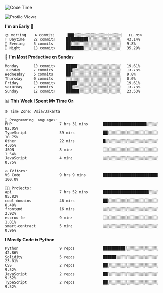 <!--START_SECTION:waka-->
![Code Time](http://img.shields.io/badge/Code%20Time-1%2C198%20hrs%2014%20mins-blue)

![Profile Views](http://img.shields.io/badge/Profile%20Views-0-blue)

**I'm an Early 🐤** 

```text
🌞 Morning    6 commits      ███░░░░░░░░░░░░░░░░░░░░░░   11.76% 
🌆 Daytime    22 commits     ██████████░░░░░░░░░░░░░░░   43.14% 
🌃 Evening    5 commits      ██░░░░░░░░░░░░░░░░░░░░░░░   9.8% 
🌙 Night      18 commits     ████████░░░░░░░░░░░░░░░░░   35.29%

```
📅 **I'm Most Productive on Sunday** 

```text
Monday       10 commits     █████░░░░░░░░░░░░░░░░░░░░   19.61% 
Tuesday      7 commits      ███░░░░░░░░░░░░░░░░░░░░░░   13.73% 
Wednesday    5 commits      ██░░░░░░░░░░░░░░░░░░░░░░░   9.8% 
Thursday     0 commits      ░░░░░░░░░░░░░░░░░░░░░░░░░   0.0% 
Friday       10 commits     █████░░░░░░░░░░░░░░░░░░░░   19.61% 
Saturday     7 commits      ███░░░░░░░░░░░░░░░░░░░░░░   13.73% 
Sunday       12 commits     ██████░░░░░░░░░░░░░░░░░░░   23.53%

```


📊 **This Week I Spent My Time On** 

```text
⌚︎ Time Zone: Asia/Jakarta

💬 Programming Languages: 
PHP                      7 hrs 31 mins       ████████████████████░░░░░   82.05% 
TypeScript               59 mins             ██░░░░░░░░░░░░░░░░░░░░░░░   10.75% 
Other                    22 mins             █░░░░░░░░░░░░░░░░░░░░░░░░   4.05% 
JSON                     8 mins              ░░░░░░░░░░░░░░░░░░░░░░░░░   1.54% 
JavaScript               4 mins              ░░░░░░░░░░░░░░░░░░░░░░░░░   0.75%

🔥 Editors: 
VS Code                  9 hrs 9 mins        █████████████████████████   100.0%

🐱‍💻 Projects: 
api                      7 hrs 52 mins       █████████████████████░░░░   85.82% 
cool-domains             46 mins             ██░░░░░░░░░░░░░░░░░░░░░░░   8.48% 
frontend                 16 mins             ░░░░░░░░░░░░░░░░░░░░░░░░░   2.92% 
escrow-fe                9 mins              ░░░░░░░░░░░░░░░░░░░░░░░░░   1.81% 
smart-contract           5 mins              ░░░░░░░░░░░░░░░░░░░░░░░░░   0.96%

```

**I Mostly Code in Python** 

```text
Python                   9 repos             ██████████░░░░░░░░░░░░░░░   42.86% 
Solidity                 5 repos             ██████░░░░░░░░░░░░░░░░░░░   23.81% 
CSS                      2 repos             ██░░░░░░░░░░░░░░░░░░░░░░░   9.52% 
JavaScript               2 repos             ██░░░░░░░░░░░░░░░░░░░░░░░   9.52% 
TypeScript               2 repos             ██░░░░░░░░░░░░░░░░░░░░░░░   9.52%

```



<!--END_SECTION:waka-->

